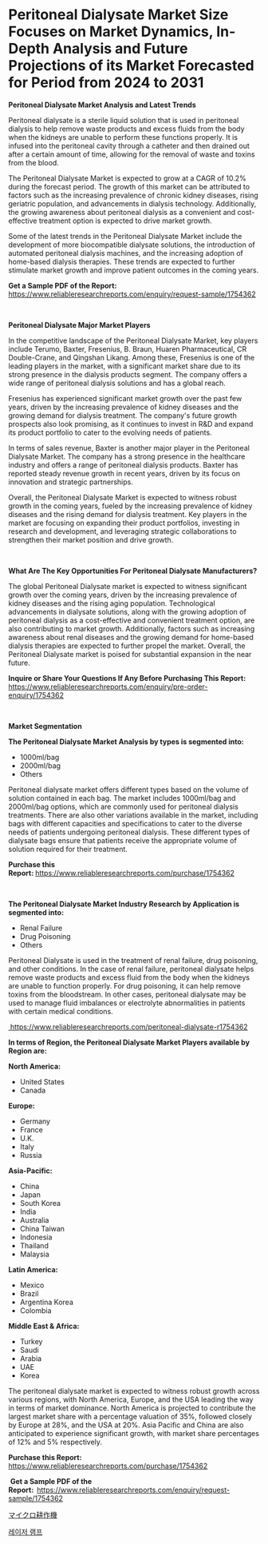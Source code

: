 <p><h1>Peritoneal Dialysate Market Size Focuses on Market Dynamics, In-Depth Analysis and Future Projections of its Market Forecasted for Period from 2024 to 2031</h1></p><p><strong>Peritoneal Dialysate Market Analysis and Latest Trends</strong></p>
<p><p>Peritoneal dialysate is a sterile liquid solution that is used in peritoneal dialysis to help remove waste products and excess fluids from the body when the kidneys are unable to perform these functions properly. It is infused into the peritoneal cavity through a catheter and then drained out after a certain amount of time, allowing for the removal of waste and toxins from the blood.</p><p>The Peritoneal Dialysate Market is expected to grow at a CAGR of 10.2% during the forecast period. The growth of this market can be attributed to factors such as the increasing prevalence of chronic kidney diseases, rising geriatric population, and advancements in dialysis technology. Additionally, the growing awareness about peritoneal dialysis as a convenient and cost-effective treatment option is expected to drive market growth.</p><p>Some of the latest trends in the Peritoneal Dialysate Market include the development of more biocompatible dialysate solutions, the introduction of automated peritoneal dialysis machines, and the increasing adoption of home-based dialysis therapies. These trends are expected to further stimulate market growth and improve patient outcomes in the coming years.</p></p>
<p><strong>Get a Sample PDF of the Report:&nbsp;</strong> <a href="https://www.reliableresearchreports.com/enquiry/request-sample/1754362">https://www.reliableresearchreports.com/enquiry/request-sample/1754362</a></p>
<p>&nbsp;</p>
<p><strong>Peritoneal Dialysate Major Market Players</strong></p>
<p><p>In the competitive landscape of the Peritoneal Dialysate Market, key players include Terumo, Baxter, Fresenius, B. Braun, Huaren Pharmaceutical, CR Double-Crane, and Qingshan Likang. Among these, Fresenius is one of the leading players in the market, with a significant market share due to its strong presence in the dialysis products segment. The company offers a wide range of peritoneal dialysis solutions and has a global reach.</p><p>Fresenius has experienced significant market growth over the past few years, driven by the increasing prevalence of kidney diseases and the growing demand for dialysis treatment. The company's future growth prospects also look promising, as it continues to invest in R&D and expand its product portfolio to cater to the evolving needs of patients.</p><p>In terms of sales revenue, Baxter is another major player in the Peritoneal Dialysate Market. The company has a strong presence in the healthcare industry and offers a range of peritoneal dialysis products. Baxter has reported steady revenue growth in recent years, driven by its focus on innovation and strategic partnerships.</p><p>Overall, the Peritoneal Dialysate Market is expected to witness robust growth in the coming years, fueled by the increasing prevalence of kidney diseases and the rising demand for dialysis treatment. Key players in the market are focusing on expanding their product portfolios, investing in research and development, and leveraging strategic collaborations to strengthen their market position and drive growth.</p></p>
<p>&nbsp;</p>
<p><strong>What Are The Key Opportunities For Peritoneal Dialysate Manufacturers?</strong></p>
<p><p>The global Peritoneal Dialysate market is expected to witness significant growth over the coming years, driven by the increasing prevalence of kidney diseases and the rising aging population. Technological advancements in dialysate solutions, along with the growing adoption of peritoneal dialysis as a cost-effective and convenient treatment option, are also contributing to market growth. Additionally, factors such as increasing awareness about renal diseases and the growing demand for home-based dialysis therapies are expected to further propel the market. Overall, the Peritoneal Dialysate market is poised for substantial expansion in the near future.</p></p>
<p><strong>Inquire or Share Your Questions If Any Before Purchasing This Report:</strong> <a href="https://www.reliableresearchreports.com/enquiry/pre-order-enquiry/1754362">https://www.reliableresearchreports.com/enquiry/pre-order-enquiry/1754362</a></p>
<p>&nbsp;</p>
<p><strong>Market Segmentation</strong></p>
<p><strong>The Peritoneal Dialysate Market Analysis by types is segmented into:</strong></p>
<p><ul><li>1000ml/bag</li><li>2000ml/bag</li><li>Others</li></ul></p>
<p><p>Peritoneal dialysate market offers different types based on the volume of solution contained in each bag. The market includes 1000ml/bag and 2000ml/bag options, which are commonly used for peritoneal dialysis treatments. There are also other variations available in the market, including bags with different capacities and specifications to cater to the diverse needs of patients undergoing peritoneal dialysis. These different types of dialysate bags ensure that patients receive the appropriate volume of solution required for their treatment.</p></p>
<p><strong>Purchase this Report:&nbsp;</strong><a href="https://www.reliableresearchreports.com/purchase/1754362">https://www.reliableresearchreports.com/purchase/1754362</a></p>
<p>&nbsp;</p>
<p><strong>The Peritoneal Dialysate Market Industry Research by Application is segmented into:</strong></p>
<p><ul><li>Renal Failure</li><li>Drug Poisoning</li><li>Others</li></ul></p>
<p><p>Peritoneal Dialysate is used in the treatment of renal failure, drug poisoning, and other conditions. In the case of renal failure, peritoneal dialysate helps remove waste products and excess fluid from the body when the kidneys are unable to function properly. For drug poisoning, it can help remove toxins from the bloodstream. In other cases, peritoneal dialysate may be used to manage fluid imbalances or electrolyte abnormalities in patients with certain medical conditions.</p></p>
<p><a href="https://www.reliableresearchreports.com/peritoneal-dialysate-r1754362">&nbsp;https://www.reliableresearchreports.com/peritoneal-dialysate-r1754362</a></p>
<p><strong>In terms of Region, the Peritoneal Dialysate Market Players available by Region are:</strong></p>
<p>
    <p> <strong> North America: </strong>
        <ul>
            <li>United States</li>
            <li>Canada</li>
        </ul>
        </p> 
    <p> <strong> Europe: </strong>
        <ul>
            <li>Germany</li>
            <li>France</li>
            <li>U.K.</li>
            <li>Italy</li>
            <li>Russia</li>
        </ul>
        </p> 
    <p> <strong> Asia-Pacific: </strong>
        <ul>
            <li>China</li>
            <li>Japan</li>
            <li>South Korea</li>
            <li>India</li>
            <li>Australia</li>
            <li>China Taiwan</li>
            <li>Indonesia</li>
            <li>Thailand</li>
            <li>Malaysia</li>
        </ul>
        </p> 
    <p> <strong> Latin America: </strong>
        <ul>
            <li>Mexico</li>
            <li>Brazil</li>
            <li>Argentina Korea</li>
            <li>Colombia</li>
        </ul>
        </p> 
    <p> <strong> Middle East & Africa: </strong>
        <ul>
            <li>Turkey</li>
            <li>Saudi</li>
            <li>Arabia</li>
            <li>UAE</li>
            <li>Korea</li>
        </ul>
    </p>
    </p>
<p><p>The peritoneal dialysate market is expected to witness robust growth across various regions, with North America, Europe, and the USA leading the way in terms of market dominance. North America is projected to contribute the largest market share with a percentage valuation of 35%, followed closely by Europe at 28%, and the USA at 20%. Asia Pacific and China are also anticipated to experience significant growth, with market share percentages of 12% and 5% respectively.</p></p>
<p><strong>Purchase this Report: </strong><a href="https://www.reliableresearchreports.com/purchase/1754362">https://www.reliableresearchreports.com/purchase/1754362</a></p>
<p>&nbsp;<strong>Get a Sample PDF of the Report:&nbsp;&nbsp;</strong><a href="https://www.reliableresearchreports.com/enquiry/request-sample/1754362">https://www.reliableresearchreports.com/enquiry/request-sample/1754362</a></p>
<p><strong></strong></p>
<p><p><a href="https://github.com/bevdtkn4419963/Market-Research-Report-List-2/blob/main/189507749050.md">マイクロ耕作機</a></p><p><a href="https://github.com/hzumrdvas204296/Market-Research-Report-List-2/blob/main/389988749905.md">레이저 램프</a></p></p>
